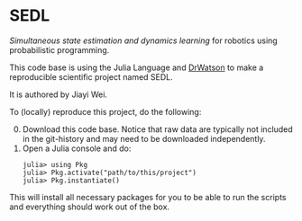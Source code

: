 # SEDL

*Simultaneous state estimation and dynamics learning* for robotics using probabilistic programming.


This code base is using the Julia Language and [DrWatson](https://juliadynamics.github.io/DrWatson.jl/stable/)
to make a reproducible scientific project named SEDL.

It is authored by Jiayi Wei.

To (locally) reproduce this project, do the following:

0. Download this code base. Notice that raw data are typically not included in the
   git-history and may need to be downloaded independently.
1. Open a Julia console and do:
   ```
   julia> using Pkg
   julia> Pkg.activate("path/to/this/project")
   julia> Pkg.instantiate()
   ```

This will install all necessary packages for you to be able to run the scripts and
everything should work out of the box.
